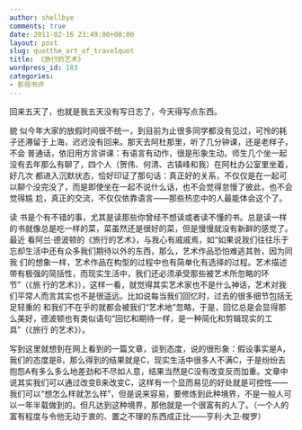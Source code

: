 ```yaml
---
author: shellbye
comments: true
date: 2011-02-16 23:49:00+00:00
layout: post
slug: quotthe_art_of_travelquot
title: 《旅行的艺术》
wordpress_id: 183
categories:
- 影视书评
---
```


回来五天了，也就是我五天没有写日志了，今天得写点东西。

貌 似今年大家的放假时间很不统一，到目前为止很多同学都没有见过，可怜的耗子还滞留于上海，迟迟没有回来。那天去阿杜那里，听了几分钟课，还是老样子，不会 普通话，依旧用方言讲课：有语言有动作，很是形象生动。师生几个坐一起没有去年那么有聊了，四个人（贺伟、何清、古镇峰和我）在阿杜办公室里坐着，好几次 都进入沉默状态，恰好印证了那句话：真正好的关系，不仅仅是在一起可以聊个没完没了，而是即使坐在一起不说什么话，也不会觉得怠慢了彼此，也不会觉得尴 尬，真正的交流，不仅仅依靠语言——那些热恋中的人最能体会这个了。

读 书是个有不错的事，尤其是读那些你曾经不想读或者读不懂的书。总是读一样的书就像总是吃一样的菜，菜虽然还是很好的菜，但是慢慢就没有新鲜的感觉了。最近 看阿兰·德波顿的《旅行的艺术》，与我心有戚戚焉，如“如果说我们往往乐于忘却生活中还有众多我们期待以外的东西，那么，艺术作品恐怕难逃其咎，因为同我 们的想象一样，艺术作品在构型的过程中也有简单化有选择的过程。艺术描述带有极强的简括性，而现实生活中，我们还必须承受那些被艺术所忽略的环节”（《旅 行的艺术》），这样一看，就觉得其实艺术家也不是什么神话，艺术对我们平常人而言其实也不是很遥远。比如说每当我们回忆时，过去的很多细节包括无足轻重的 和我们不在乎的就都会被我们“艺术地”忽略，于是，回忆总是会显得那么美好，德波顿也有类似语句“回忆和期待一样，是一种简化和剪辑现实的工具”（《旅行 的艺术》）。

写到这里就想到在网上看到的一篇文章，谈到态度，说的很形象：假设事实是A，我们的态度是B，那么得到的结果就是C，现实生活中很多人不满C，于是纷纷去抱怨A有多么多么地差劲和不尽如人意，结果当然是C没有改变反而加重。文章中说其实我们可以通过改变B来改变C，这样有一个显而易见的好处就是可控性——我们可以“想怎么样就怎么样”，但是说来容易，要修炼到此种境界，不是一般人可以一年半载做到的。但凡达到这种境界，那他就是一个很富有的人了。（一个人的富有程度与令他无动于衷的、置之不理的东西成正比——亨利·大卫·梭罗）
